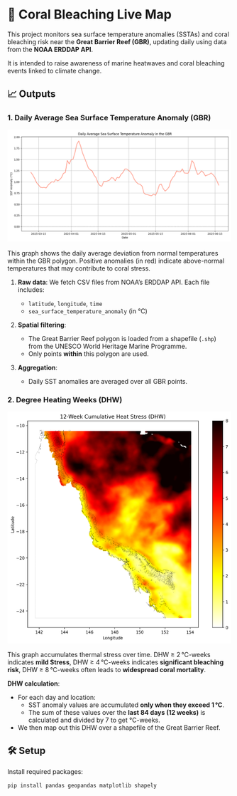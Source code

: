 # 🌊 Coral Bleaching Live Map

This project monitors sea surface temperature anomalies (SSTAs) and coral bleaching risk near the **Great Barrier Reef (GBR)**, updating daily using data from the **NOAA ERDDAP API**.

It is intended to raise awareness of marine heatwaves and coral bleaching events linked to climate change.

## 📈 Outputs

### 1. Daily Average Sea Surface Temperature Anomaly (GBR)
![SST Anomaly Time Series](output/sst_anomaly_timeseries.png)

This graph shows the daily average deviation from normal temperatures within the GBR polygon. Positive anomalies (in red) indicate above-normal temperatures that may contribute to coral stress.

1. **Raw data**: We fetch CSV files from NOAA’s ERDDAP API. Each file includes:
   - `latitude`, `longitude`, `time`
   - `sea_surface_temperature_anomaly` (in °C)

2. **Spatial filtering**:
   - The Great Barrier Reef polygon is loaded from a shapefile (`.shp`) from the UNESCO World Heritage Marine Programme.
   - Only points **within** this polygon are used.

3. **Aggregation**:
   - Daily SST anomalies are averaged over all GBR points.

### 2. Degree Heating Weeks (DHW)
![DHW Time Series](output/dhw_map.png)

This graph accumulates thermal stress over time. 
DHW ≥ 2 °C-weeks indicates **mild Stress**,
DHW ≥ 4 °C-weeks indicates **significant bleaching risk**,
DHW ≥ 8 °C-weeks often leads to **widespread coral mortality**.

**DHW calculation**:
   - For each day and location:
     - SST anomaly values are accumulated **only when they exceed 1 °C**.
     - The sum of these values over the **last 84 days (12 weeks)** is calculated and divided by 7 to get °C-weeks.
   - We then map out this DHW over a shapefile of the Great Barrier Reef.

## 🛠️ Setup

Install required packages:

```bash
pip install pandas geopandas matplotlib shapely
